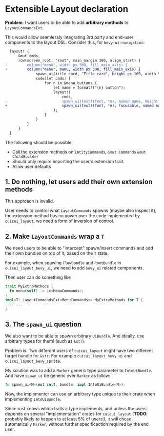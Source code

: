 # Extensible Layout declaration

**Problem**: I want users to be able to add **arbitrary methods** to
`LayoutCommandsExt`.

This would allow seemlessly integrating 3rd party and end-user components to the
layout DSL. Consider this, for `bevy-ui-navigation`:

```diff
  layout! {
      &mut cmds,
      row(screen_root, "root", main_margin 100, align_start) {
-         column("menu", width px 300, fill_main_axis) {
+         column("menu", menu, width px 300, fill_main_axis) {
              spawn_ui(title_card, "Title card", height px 100, width %100);
              code(let cmds) {
                  for n in &menu_buttons {
                      let name = format!("{n} button");
                      layout!(
                          cmds,
-                         spawn_ui(text!(font, *n), named name, height px 30);
+                         spawn_ui(text!(font, *n), focusable, named name, height px 30);
                      );
                  }
              }
          }
      }
  }
```

The following should be possible:

- Call the extension methods on `EntityCommands`, `&mut Commands` `&mut ChildBuilder`
- Should only require importing the user's extension trait.
- Allow user defaults

## 1. Do nothing, let users add their own extension methods

This approach is invalid.

User needs to control what `LayoutCommands` spawns (maybe also inspect it), the
extension method has no power over the code implemented by `cuicui_layout`, we
need a form of inversion of control.

## 2. Make `LayoutCommands` wrap a `T`

We need users to be able to "intercept" spawn/insert commands and add their own
bundles on top of it, based on the `T` state.

For example, when spawing `FlowBundle` and `RootBundle` in `cuicui_layout_bevy_ui`,
we need to add `bevy_ui` related components.

Then user can do something like

```rust
trait MyExtraMethods {
  fn menu(self) -> Lc<MenuCommands>;
}
impl<T: LayoutCommandsExt<MenuCommands>> MyExtraMethods for T {
  // ...
}
```

## 3. The `spawn_ui` question

We also want to be able to spawn arbitrary `UiBundle`. And ideally, use arbitrary
types for them! (such as `&str`).

Problem is. Two different users of `cuicui_layout` might have two different
target bundle for `&str`. For example `cuicui_layout_bevy_ui` and `cuicui_layout_bevy_sprite`.

My solution was to add a `Marker` generic type parameter to `IntoUiBundle`.
And have `spawn_ui` be generic over `Marker` as follow:

```rust
fn spawn_ui<M>(mut self, bundle: impl IntoUiBundle<M>);
```

Now, the implementor can use an arbitrary type unique to their crate when
implementing `IntoUiBundle`.

Since rust knows which traits a type implements, and unless the users depends
on several "implementation" crates for `cuicui_layout`
(**TODO**: probably likely to happen to at least 5% of users!),
it will chose automatically `Marker`, without further specificaction required
by the end user.
